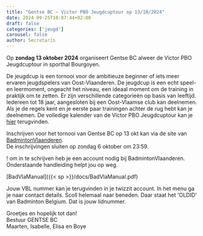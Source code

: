 ```yaml
---
title: "Gentse BC – Victor PBO Jeugdcuptour op 13/10/2024"
date: 2024-09-25T10:07:44+02:00
draft: false
categories: ['jeugd']
carousel: false
author: Secretaris
---
```

Op __zondag 13 oktober 2024__ organiseert Gentse BC alweer de Victor PBO Jeugdcuptour in sporthal Bourgoyen. 


De jeugdcup is een tornooi voor de ambitieuze beginner of iets meer ervaren jeugdspelers van Oost-Vlaanderen. De jeugdcup is een echt speel- en leermoment, ongeacht het niveau, een ideaal moment om de training in praktijk om te zetten. Er zijn verschillende categorieën op basis van leeftijd. Iedereen tot 18 jaar, aangesloten bij een Oost-Vlaamse club kan deelnemen. Als je de regels kent en je eerste paar trainingen achter de rug hebt kan je deelnemen. De volledige kalender van de Victor PBO Jeugdcuptour kan je [hier](https://testsite.badminton-pbo.be/jeugd/jeugdcup/pbo-jeugdcuptour-kalender/) terugvinden.


Inschrijven voor het tornooi van Gentse BC op 13 okt kan via de site van [BadmintonVlaanderen](https://www.badmintonvlaanderen.be/sport/tournament?id=9CEA15CD-4DBC-4586-B98A-001C9FE26EB6).<br>
De inschrijvingen sluiten op zondag 6 oktober om 23:59.

! om in te schrijven heb je een account nodig bij BadmintonVlaanderen. Onderstaande handleiding helpt jou op weg. <p>
[BadVlaManual]({{< sp >}}/docs/BadVlaManual.pdf) <p>
Jouw VBL nummer kan je terugvinden in je twizzit account. In het menu ga je naar contact details. Scoll helemaal naar beneden. Daar staat het 'OLDID' van Badminton Belgium. Dat is jouw lidnummer. 


Groetjes en hopelijk tot dan!<br>
Bestuur GENTSE BC<br>
Maarten, Isabelle, Elisa en Boye


